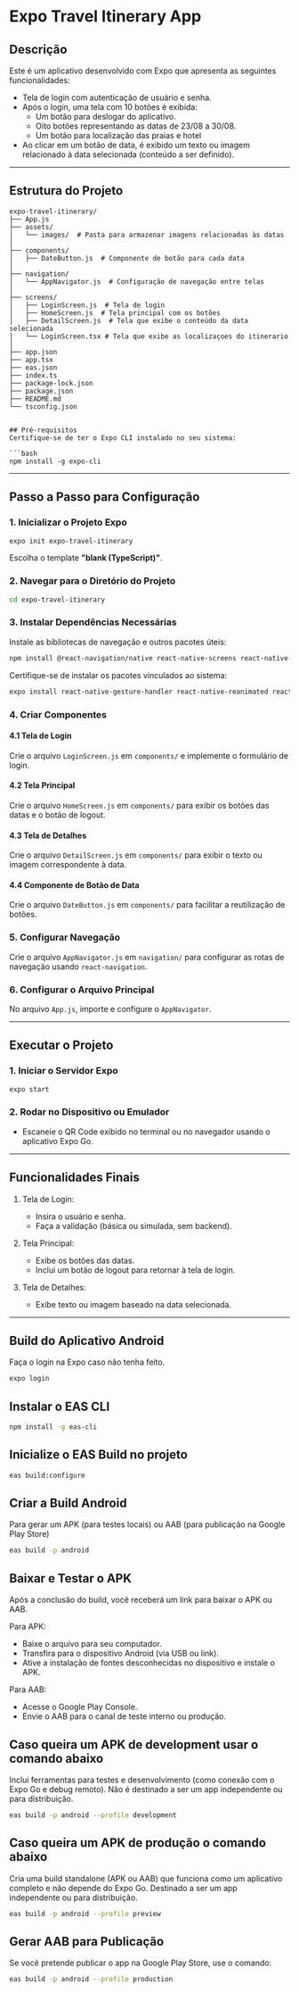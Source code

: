 # Expo Travel Itinerary App

## Descrição
Este é um aplicativo desenvolvido com Expo que apresenta as seguintes funcionalidades:
- Tela de login com autenticação de usuário e senha.
- Após o login, uma tela com 10 botões é exibida:
  - Um botão para deslogar do aplicativo.
  - Oito botões representando as datas de 23/08 a 30/08.
  - Um botão para localização das praias e hotel
- Ao clicar em um botão de data, é exibido um texto ou imagem relacionado à data selecionada (conteúdo a ser definido).

---

## Estrutura do Projeto

```plaintext
expo-travel-itinerary/
├── App.js
├── assets/
│   └── images/  # Pasta para armazenar imagens relacionadas às datas
│
├── components/
│   ├── DateButton.js  # Componente de botão para cada data
│
├── navigation/
│   └── AppNavigator.js  # Configuração de navegação entre telas
│
├── screens/
│   ├── LoginScreen.js  # Tela de login
│   ├── HomeScreen.js  # Tela principal com os botões
│   ├── DetailScreen.js  # Tela que exibe o conteúdo da data selecionada
│   └── LoginScreen.tsx # Tela que exibe as localizaçoes do itinerario
│
├── app.json
├── app.tsx
├── eas.json
├── index.ts
├── package-lock.json
├── package.json
├── README.md
└── tsconfig.json
```
```

## Pré-requisitos
Certifique-se de ter o Expo CLI instalado no seu sistema:

```bash
npm install -g expo-cli
```

---

## Passo a Passo para Configuração

### 1. Inicializar o Projeto Expo

```bash
expo init expo-travel-itinerary
```
Escolha o template **"blank (TypeScript)"**.

### 2. Navegar para o Diretório do Projeto

```bash
cd expo-travel-itinerary
```

### 3. Instalar Dependências Necessárias

Instale as bibliotecas de navegação e outros pacotes úteis:

```bash
npm install @react-navigation/native react-native-screens react-native-safe-area-context react-native-gesture-handler react-native-reanimated react-navigation-stack react-navigation-tabs
```

Certifique-se de instalar os pacotes vinculados ao sistema:

```bash
expo install react-native-gesture-handler react-native-reanimated react-native-screens react-native-safe-area-context react-native-vector-icons
```

### 4. Criar Componentes

#### 4.1 Tela de Login
Crie o arquivo `LoginScreen.js` em `components/` e implemente o formulário de login.

#### 4.2 Tela Principal
Crie o arquivo `HomeScreen.js` em `components/` para exibir os botões das datas e o botão de logout.

#### 4.3 Tela de Detalhes
Crie o arquivo `DetailScreen.js` em `components/` para exibir o texto ou imagem correspondente à data.

#### 4.4 Componente de Botão de Data
Crie o arquivo `DateButton.js` em `components/` para facilitar a reutilização de botões.

### 5. Configurar Navegação
Crie o arquivo `AppNavigator.js` em `navigation/` para configurar as rotas de navegação usando `react-navigation`.

### 6. Configurar o Arquivo Principal
No arquivo `App.js`, importe e configure o `AppNavigator`.

---

## Executar o Projeto

### 1. Iniciar o Servidor Expo

```bash
expo start
```

### 2. Rodar no Dispositivo ou Emulador
- Escaneie o QR Code exibido no terminal ou no navegador usando o aplicativo Expo Go.

---

## Funcionalidades Finais
1. Tela de Login:
   - Insira o usuário e senha.
   - Faça a validação (básica ou simulada, sem backend).

2. Tela Principal:
   - Exibe os botões das datas.
   - Inclui um botão de logout para retornar à tela de login.

3. Tela de Detalhes:
   - Exibe texto ou imagem baseado na data selecionada.

---

## Build do Aplicativo Android

Faça o login na Expo caso não tenha feito.

```bash
expo login
```

## Instalar o EAS CLI

```bash
npm install -g eas-cli
```

## Inicialize o EAS Build no projeto

```bash
eas build:configure
```
## Criar a Build Android

Para gerar um APK (para testes locais) ou AAB (para publicação na Google Play Store)

```bash
eas build -p android
```

## Baixar e Testar o APK

Após a conclusão do build, você receberá um link para baixar o APK ou AAB.

Para APK:

- Baixe o arquivo para seu computador.
- Transfira para o dispositivo Android (via USB ou link).
- Ative a instalação de fontes desconhecidas no dispositivo e instale o APK.

Para AAB:

- Acesse o Google Play Console.
- Envie o AAB para o canal de teste interno ou produção.

## Caso queira um APK de development usar o comando abaixo
Inclui ferramentas para testes e desenvolvimento (como conexão com o Expo Go e debug remoto).
Não é destinado a ser um app independente ou para distribuição.

```bash
eas build -p android --profile development
```

## Caso queira um APK de produção o comando abaixo
Cria uma build standalone (APK ou AAB) que funciona como um aplicativo completo e não depende do Expo Go.
Destinado a ser um app independente ou para distribuição.

```bash
eas build -p android --profile preview
```

## Gerar AAB para Publicação
Se você pretende publicar o app na Google Play Store, use o comando:

```bash
eas build -p android --profile production
```